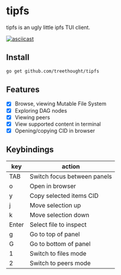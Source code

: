 # tipfs

tipfs is an ugly little ipfs TUI client.


[![asciicast](https://asciinema.org/a/435115.svg)](https://asciinema.org/a/435115)


## Install

``` sh
go get github.com/treethought/tipfs
```

## Features
- [x] Browse, viewing Mutable File System
- [x] Exploring  DAG nodes
- [x] Viewing peers
- [x] View supported content in terminal
- [x] Opening/copying CID in browser

## Keybindings

| key   | action                                 |
|-------|----------------------------------------|
| TAB   | Switch focus between panels            |
| o     | Open in browser                        |
| y     | Copy selected items CID                |
| j     | Move selection up                      |
| k     | Move selection down                    |
| Enter | Select file to inspect                 |
| g     | Go to top of panel                     |
| G     | Go to bottom of panel                  |
| 1     | Switch to files mode                   |
| 2     | Switch to peers mode                   |

    





